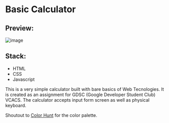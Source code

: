 # Basic Calculator

## Preview:
![image](https://github.com/gritik-30/basic-calculator/assets/90999352/ac1feab1-c72f-4c45-949b-91942165d496)

## Stack:
- HTML
- CSS
- Javascript

This is a very simple calculator built with bare basics of Web Tecnologies. It is created as an assignment for GDSC (Google Developer Student Club) VCACS.
The calculator accepts input form screen as well as physical keyboard.

Shoutout to [Color Hunt](https://colorhunt.co/palette/3630624d4c7df99417f5f5f5) for the color palette.
